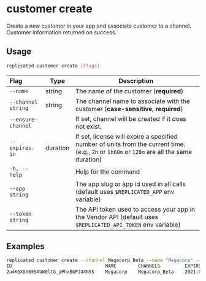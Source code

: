 # customer create

Create a new customer in your app and associate customer to a channel.
Customer information returned on success.

## Usage
```bash
replicated customer create [Flags]
```

| Flag                 | Type | Description |
|:----------------------|------|-------------|
| `--name`           |  string | The name of the customer (**required**) |
| `--channel string` | string | The channel name to associate with the customer (**case-sensitive, required**) |
| `--ensure-channel` |        | If set, channel will be created if it does not exist. |
| `--expires-in` | duration | If set, license will expire a specified number of units from the current time. (e.g., `2h` or `1h60m` or `120m` are all the same duration)  |
| `-h, --help`   |  |          Help for the command |
| `--app string` | |   The app slug or app id used in all calls (default uses `$REPLICATED_APP` env variable) |
| `--token string` | |  The API token used to access your app in the Vendor API (default uses `$REPLICATED_API_TOKEN` env variable) |

## Examples
```bash
replicated customer create --channel Megacorp_Beta --name "Megacorp" --ensure-channel --expires-in "8760h"
ID                                  NAME        CHANNELS         EXPIRES                          TYPE
2u4KGXSY65SAUW0ltG_pPhxBGPJ4XNSS    Megacorp    Megacorp_Beta    2021-01-20 00:17:38 +0000 UTC    dev
```
